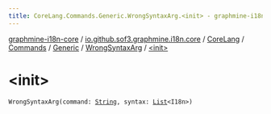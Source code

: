```yaml
---
title: CoreLang.Commands.Generic.WrongSyntaxArg.<init> - graphmine-i18n-core
---
```


[graphmine-i18n-core](../../../../../index.html) / [io.github.sof3.graphmine.i18n.core](../../../../index.html) / [CoreLang](../../../index.html) / [Commands](../../index.html) / [Generic](../index.html) / [WrongSyntaxArg](index.html) / [&lt;init&gt;](./-init-.html)

# &lt;init&gt;

`WrongSyntaxArg(command: `[`String`](https://kotlinlang.org/api/latest/jvm/stdlib/kotlin/-string/index.html)`, syntax: `[`List`](https://kotlinlang.org/api/latest/jvm/stdlib/kotlin.collections/-list/index.html)`<I18n>)`